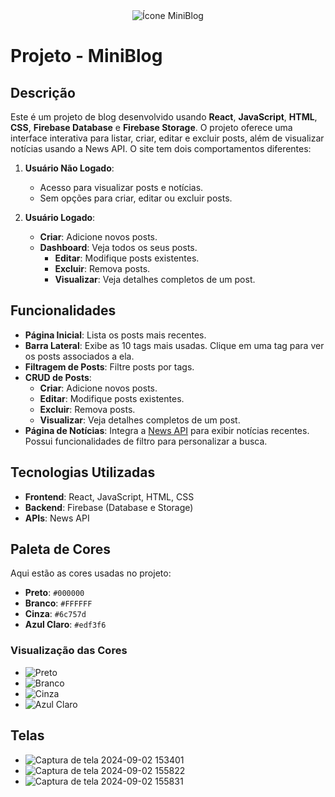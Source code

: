 <div align="center">
  <img src="https://github.com/user-attachments/assets/ae3411f0-2e32-408b-899e-d9e413a99f4b" alt="Ícone MiniBlog" />
</div>

# Projeto - MiniBlog

## Descrição

Este é um projeto de blog desenvolvido usando **React**, **JavaScript**, **HTML**, **CSS**, **Firebase Database** e **Firebase Storage**. O projeto oferece uma interface interativa para listar, criar, editar e excluir posts, além de visualizar notícias usando a News API. O site tem dois comportamentos diferentes:

1. **Usuário Não Logado**:
   - Acesso para visualizar posts e notícias.
   - Sem opções para criar, editar ou excluir posts.

2. **Usuário Logado**:
   - **Criar**: Adicione novos posts.
   - **Dashboard**: Veja todos os seus posts.
     - **Editar**: Modifique posts existentes.
     - **Excluir**: Remova posts.
     - **Visualizar**: Veja detalhes completos de um post.

## Funcionalidades

- **Página Inicial**: Lista os posts mais recentes.
- **Barra Lateral**: Exibe as 10 tags mais usadas. Clique em uma tag para ver os posts associados a ela.
- **Filtragem de Posts**: Filtre posts por tags.
- **CRUD de Posts**:
  - **Criar**: Adicione novos posts.
  - **Editar**: Modifique posts existentes.
  - **Excluir**: Remova posts.
  - **Visualizar**: Veja detalhes completos de um post.
- **Página de Notícias**: Integra a [News API](https://newsapi.org/) para exibir notícias recentes. Possui funcionalidades de filtro para personalizar a busca.

## Tecnologias Utilizadas

- **Frontend**: React, JavaScript, HTML, CSS
- **Backend**: Firebase (Database e Storage)
- **APIs**: News API

## Paleta de Cores

Aqui estão as cores usadas no projeto:

- **Preto**: `#000000`
- **Branco**: `#FFFFFF`
- **Cinza**: `#6c757d`
- **Azul Claro**: `#edf3f6`

### Visualização das Cores

- ![Preto](https://via.placeholder.com/30x30/000000/000000?text=%20&border=1&border-color=%23CCCCCC)
- ![Branco](https://via.placeholder.com/30x30/FFFFFF/FFFFFF?text=%20&border=2&border-color=%23CCCCCC)
- ![Cinza](https://via.placeholder.com/30x30/6c757d/6c757d?text=%20&border=1&border-color=%23CCCCCC)
- ![Azul Claro](https://via.placeholder.com/30x30/edf3f6/edf3f6?text=%20&border=1&border-color=%23CCCCCC)

## Telas

- ![Captura de tela 2024-09-02 153401](https://github.com/user-attachments/assets/ad307939-7ce0-4da6-bba0-75901178a40f)
- ![Captura de tela 2024-09-02 155822](https://github.com/user-attachments/assets/2c0d889a-9ff1-4d93-8933-12974b06952e)
- ![Captura de tela 2024-09-02 155831](https://github.com/user-attachments/assets/7cca6808-80ef-4176-8afb-672780668e5f)
